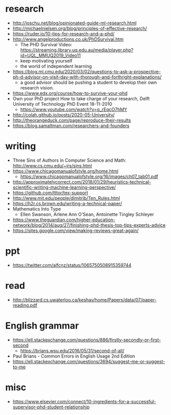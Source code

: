 # research
* http://joschu.net/blog/opinionated-guide-ml-research.html
* http://michaelnielsen.org/blog/principles-of-effective-research/
* https://ruder.io/10-tips-for-research-and-a-phd/
* http://www.angelproductions.co.uk/PhDSurvival.htm
  * The PHD Survival Video: https://streaming.library.uq.edu.au/media/player.php?id=UQL_MMUQ2019_Video11
  * keep motivating yourself
  * the world of independent learning
* https://blog.ml.cmu.edu/2020/03/02/questions-to-ask-a-prospective-ph-d-advisor-on-visit-day-with-thorough-and-forthright-explanations/
  * a good advisor should be pushing a student to develop their own research vision.
* https://www.edx.org/course/how-to-survive-your-phd
* Own your PhD project How to take charge of your research, Delft University of Technology PhD Event 18-11-2010
  * https://www.youtube.com/watch?v=q_rEqcO7hMY
* http://colah.github.io/posts/2020-05-University/
* http://theorangeduck.com/page/reproduce-their-results
* https://blog.samaltman.com/researchers-and-founders

# writing
* Three Sins of Authors in Computer Science and Math: http://www.cs.cmu.edu/~jrs/sins.html
* https://www.chicagomanualofstyle.org/home.html
  * https://www.chicagomanualofstyle.org/16/images/ch07_tab01.pdf
* http://approximatelycorrect.com/2018/01/29/heuristics-technical-scientific-writing-machine-learning-perspective/
* https://github.com/tttor/tex-support
* http://www.mit.edu/people/dimitrib/Ten_Rules.html
* https://h2r.cs.brown.edu/writing-a-technical-paper/
* Mathematics Into Type
  * Ellen Swanson, Arlene Ann O'Sean, Antoinette Tingley Schleyer
* https://www.theguardian.com/higher-education-network/blog/2014/aug/27/finishing-phd-thesis-top-tips-experts-advice
* https://sites.google.com/view/making-reviews-great-again/

# ppt
* https://twitter.com/alfcnz/status/1065750508915359744

# read
* http://blizzard.cs.uwaterloo.ca/keshav/home/Papers/data/07/paper-reading.pdf

# English grammar
* https://ell.stackexchange.com/questions/886/firstly-secondly-or-first-second
  * https://brians.wsu.edu/2016/05/31/second-of-all/
* Paul Brians - Common Errors in English Usage 2nd Edition
* https://ell.stackexchange.com/questions/3694/suggest-me-or-suggest-to-me

# misc
* https://www.elsevier.com/connect/10-ingredients-for-a-successful-supervisor-phd-student-relationship
